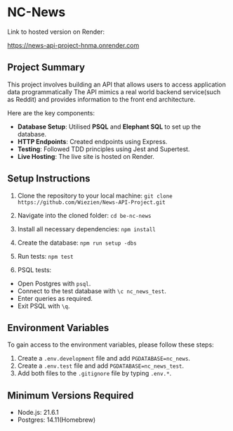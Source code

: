 # NC-News

Link to hosted version on Render:

https://news-api-project-hnma.onrender.com

## Project Summary

This project involves building an API that allows users to access application data programmatically The API mimics a real world backend service(such as Reddit) and provides information to the front end architecture.

Here are the key components:

 - **Database Setup**: Utilised **PSQL** and **Elephant SQL** to set up the database.
 - **HTTP Endpoints**:  Created endpoints using Express.
 - **Testing**: Followed TDD principles using Jest and Supertest. 
 - **Live Hosting**: The live site is hosted on Render.


## Setup Instructions

1. Clone the repository to your local machine:
`git clone https://github.com/Wiezien/News-API-Project.git`

2. Navigate into the cloned folder:
`cd be-nc-news`

3. Install all necessary dependencies:
`npm install`

4. Create the database:
`npm run setup -dbs`

5. Run tests:
`npm test`

6. PSQL tests:
- Open Postgres with `psql`.
- Connect to the test database with `\c nc_news_test`. 
- Enter queries as required.
- Exit PSQL with `\q`.


## Environment Variables

To gain access to the environment variables, please follow these steps:
1. Create a `.env.development` file and add `PGDATABASE=nc_news`.
2. Create a `.env.test` file and add `PGDATABASE=nc_news_test`.
3. Add both files to the `.gitignore` file by typing `.env.*`.


## Minimum Versions Required

- Node.js: 21.6.1
- Postgres: 14.11(Homebrew)
